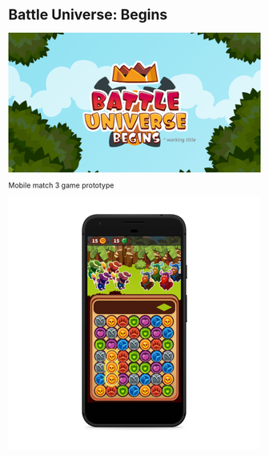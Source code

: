 # Battle Universe: Begins

![title](Screenshots/Title.PNG)

Mobile match 3 game prototype

![title](Screenshots/Screenshot_01.png)
